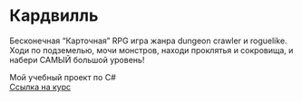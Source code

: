 <h1> Кардвилль </h1>

<p>
  Бесконечная “Карточная” RPG игра жанра dungeon crawler и roguelike. Ходи по подземелью, мочи монстров, находи проклятья и сокровища, и набери САМЫЙ большой уровень!
</p>
<p>
  <span> Мой учебный проект по C# </span> <br>
  <a href=https://ulearn.me/course/basicprogramming2> Ссылка на курс </a>
</p>
